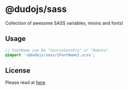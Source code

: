 # @dudojs/sass
Collection of awesome SASS variables, mixins and fonts!

## Usage
```scss
// FontName can be "SourceSansPro" or "Roboto"
@import '~@dudojs/sass/{FontName}.scss'; 
```

## License
Please read at [here](./LICENSE.md)
